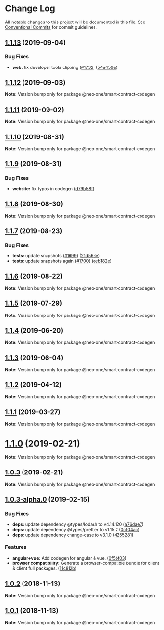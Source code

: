 # Change Log

All notable changes to this project will be documented in this file.
See [Conventional Commits](https://conventionalcommits.org) for commit guidelines.

## [1.1.13](https://github.com/neo-one-suite/neo-one/compare/@neo-one/smart-contract-codegen@1.1.12...@neo-one/smart-contract-codegen@1.1.13) (2019-09-04)


### Bug Fixes

* **web:** fix developer tools clipping ([#1732](https://github.com/neo-one-suite/neo-one/issues/1732)) ([54a459e](https://github.com/neo-one-suite/neo-one/commit/54a459e))





## [1.1.12](https://github.com/neo-one-suite/neo-one/compare/@neo-one/smart-contract-codegen@1.1.11...@neo-one/smart-contract-codegen@1.1.12) (2019-09-03)

**Note:** Version bump only for package @neo-one/smart-contract-codegen





## [1.1.11](https://github.com/neo-one-suite/neo-one/compare/@neo-one/smart-contract-codegen@1.1.10...@neo-one/smart-contract-codegen@1.1.11) (2019-09-02)

**Note:** Version bump only for package @neo-one/smart-contract-codegen





## [1.1.10](https://github.com/neo-one-suite/neo-one/compare/@neo-one/smart-contract-codegen@1.1.9...@neo-one/smart-contract-codegen@1.1.10) (2019-08-31)

**Note:** Version bump only for package @neo-one/smart-contract-codegen





## [1.1.9](https://github.com/neo-one-suite/neo-one/compare/@neo-one/smart-contract-codegen@1.1.8...@neo-one/smart-contract-codegen@1.1.9) (2019-08-31)


### Bug Fixes

* **website:** fix typos in codegen ([d79b58f](https://github.com/neo-one-suite/neo-one/commit/d79b58f))





## [1.1.8](https://github.com/neo-one-suite/neo-one/compare/@neo-one/smart-contract-codegen@1.1.7...@neo-one/smart-contract-codegen@1.1.8) (2019-08-30)

**Note:** Version bump only for package @neo-one/smart-contract-codegen





## [1.1.7](https://github.com/neo-one-suite/neo-one/compare/@neo-one/smart-contract-codegen@1.1.6...@neo-one/smart-contract-codegen@1.1.7) (2019-08-23)


### Bug Fixes

* **tests:** update snapshots ([#1699](https://github.com/neo-one-suite/neo-one/issues/1699)) ([21d566e](https://github.com/neo-one-suite/neo-one/commit/21d566e))
* **tests:** update snapshots again ([#1700](https://github.com/neo-one-suite/neo-one/issues/1700)) ([eeb182e](https://github.com/neo-one-suite/neo-one/commit/eeb182e))





## [1.1.6](https://github.com/neo-one-suite/neo-one/compare/@neo-one/smart-contract-codegen@1.1.5...@neo-one/smart-contract-codegen@1.1.6) (2019-08-22)

**Note:** Version bump only for package @neo-one/smart-contract-codegen





## [1.1.5](https://github.com/neo-one-suite/neo-one/compare/@neo-one/smart-contract-codegen@1.1.4...@neo-one/smart-contract-codegen@1.1.5) (2019-07-29)

**Note:** Version bump only for package @neo-one/smart-contract-codegen





## [1.1.4](https://github.com/neo-one-suite/neo-one/compare/@neo-one/smart-contract-codegen@1.1.3...@neo-one/smart-contract-codegen@1.1.4) (2019-06-20)

**Note:** Version bump only for package @neo-one/smart-contract-codegen





## [1.1.3](https://github.com/neo-one-suite/neo-one/compare/@neo-one/smart-contract-codegen@1.1.2...@neo-one/smart-contract-codegen@1.1.3) (2019-06-04)

**Note:** Version bump only for package @neo-one/smart-contract-codegen





## [1.1.2](https://github.com/neo-one-suite/neo-one/compare/@neo-one/smart-contract-codegen@1.1.1...@neo-one/smart-contract-codegen@1.1.2) (2019-04-12)

**Note:** Version bump only for package @neo-one/smart-contract-codegen





## [1.1.1](https://github.com/neo-one-suite/neo-one/compare/@neo-one/smart-contract-codegen@1.1.0...@neo-one/smart-contract-codegen@1.1.1) (2019-03-27)

**Note:** Version bump only for package @neo-one/smart-contract-codegen





# [1.1.0](https://github.com/neo-one-suite/neo-one/compare/@neo-one/smart-contract-codegen@1.0.3...@neo-one/smart-contract-codegen@1.1.0) (2019-02-21)

**Note:** Version bump only for package @neo-one/smart-contract-codegen





## [1.0.3](https://github.com/neo-one-suite/neo-one/compare/@neo-one/smart-contract-codegen@1.0.3-alpha.0...@neo-one/smart-contract-codegen@1.0.3) (2019-02-21)

**Note:** Version bump only for package @neo-one/smart-contract-codegen





## [1.0.3-alpha.0](https://github.com/neo-one-suite/neo-one/compare/@neo-one/smart-contract-codegen@1.0.2...@neo-one/smart-contract-codegen@1.0.3-alpha.0) (2019-02-15)


### Bug Fixes

* **deps:** update dependency @types/lodash to v4.14.120 ([a76dae7](https://github.com/neo-one-suite/neo-one/commit/a76dae7))
* **deps:** update dependency @types/prettier to v1.15.2 ([0cf04ac](https://github.com/neo-one-suite/neo-one/commit/0cf04ac))
* **deps:** update dependency change-case to v3.1.0 ([4255281](https://github.com/neo-one-suite/neo-one/commit/4255281))


### Features

* **angular+vue:** Add codegen for angular & vue. ([0f5bf03](https://github.com/neo-one-suite/neo-one/commit/0f5bf03))
* **browser compatibility:** Generate a browser-compatible bundle for client & client full packages. ([11c812b](https://github.com/neo-one-suite/neo-one/commit/11c812b))





## [1.0.2](https://github.com/neo-one-suite/neo-one/compare/@neo-one/smart-contract-codegen@1.0.1...@neo-one/smart-contract-codegen@1.0.2) (2018-11-13)

**Note:** Version bump only for package @neo-one/smart-contract-codegen





## [1.0.1](https://github.com/neo-one-suite/neo-one/compare/@neo-one/smart-contract-codegen@1.0.0...@neo-one/smart-contract-codegen@1.0.1) (2018-11-13)

**Note:** Version bump only for package @neo-one/smart-contract-codegen
